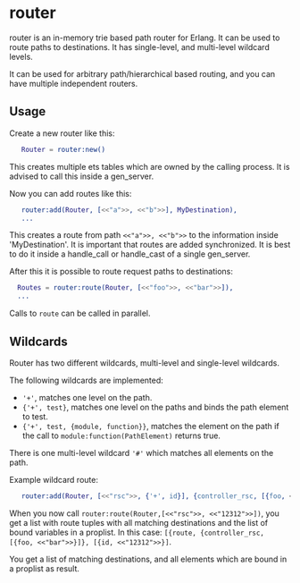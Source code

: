 router
======

router is an in-memory trie based path router for Erlang.
It can be used to route paths to destinations. It has single-level,
and multi-level wildcard levels.

It can be used for arbitrary path/hierarchical based routing, and you
can have multiple independent routers.

Usage
-----

Create a new router like this:

```erlang
   Router = router:new()
```

This creates multiple ets tables which are owned by the calling process. It
is advised to call this inside a gen_server.

Now you can add routes like this:

```erlang
   router:add(Router, [<<"a">>, <<"b">>], MyDestination),
   ...
```

This creates a route from path ```<<"a">>, <<"b">>``` to the information inside 
'MyDestination'. It is important that routes are added synchronized. It is best
to do it inside a handle_call or handle_cast of a single gen_server.

After this it is possible to route request paths to destinations:

```erlang
  Routes = router:route(Router, [<<"foo">>, <<"bar">>]),
  ...
```

Calls to ```route``` can be called in parallel.


Wildcards
---------

Router has two different wildcards, multi-level and single-level wildcards.

The following wildcards are implemented:

- ```'+'```, matches one level on the path.
- ```{'+', test}```, matches one level on the paths and binds the path element to test.
- ```{'+', test, {module, function}}```, matches the element on the path if the call
  to ```module:function(PathElement)``` returns true.

There is one multi-level wildcard ```'#'``` which matches all elements on the path.

Example wildcard route:

```erlang
   router:add(Router, [<<"rsc">>, {'+', id}], {controller_rsc, [{foo, <<"bar">>]})
```

When you now call ```router:route(Router,[<<"rsc">>, <<"12312">>])```, you get a list
with route tuples with all matching destinations and the list of bound variables in a
proplist. In this case: ```[{route, {controller_rsc, [{foo, <<"bar">>}]}, [{id, <<"12312">>}]```.

You get a list of matching destinations, and all elements which are bound in a proplist
as result.
